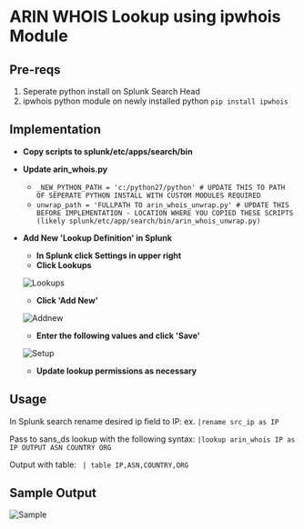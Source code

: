 # ARIN WHOIS Lookup using ipwhois Module

## Pre-reqs
1. Seperate python install on Splunk Search Head 
1. ipwhois python module on newly installed python
`pip install ipwhois` 

## Implementation 
* **Copy scripts to splunk/etc/apps/search/bin**
* **Update arin_whois.py**
   * `_NEW_PYTHON_PATH = 'c:/python27/python' # UPDATE THIS TO PATH OF SEPERATE PYTHON INSTALL WITH CUSTOM MODULES REQUIRED`
   * `unwrap_path = 'FULLPATH TO arin_whois_unwrap.py' # UPDATE THIS BEFORE IMPLEMENTATION - LOCATION WHERE YOU COPIED THESE SCRIPTS (likely splunk/etc/app/search/bin/arin_whois_unwrap.py)`
* **Add New 'Lookup Definition' in Splunk**
   * **In Splunk click Settings in upper right**
   * **Click Lookups** 
   
   ![Lookups](https://www.actforit.com/wp/wp-content/uploads/2018/02/lookup.png)
   * **Click 'Add New'** 
   
   ![Addnew](https://www.actforit.com/wp/wp-content/uploads/2018/02/add-new.png)
   * **Enter the following values and click 'Save'** 
   
   ![Setup](https://www.actforit.com/wp/wp-content/uploads/2018/02/setup.png)
   * **Update lookup permissions as necessary**

## Usage
In Splunk search rename desired ip field to IP:
ex. `|rename src_ip as IP`


Pass to sans_ds lookup with the following syntax:
`|lookup arin_whois IP as IP OUTPUT ASN COUNTRY ORG`


Output with table:
` | table IP,ASN,COUNTRY,ORG`

## Sample Output
![Sample](https://www.actforit.com/wp/wp-content/uploads/2018/02/sample.png)
